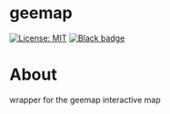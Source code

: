 # geemap

[![License: MIT](https://img.shields.io/badge/License-MIT-yellow.svg)](https://github.com/12rambau/geemap/blob/master/LICENSE)
[![Black badge](https://img.shields.io/badge/code%20style-black-000000.svg)](https://github.com/psf/black)

# About

wrapper for the geemap interactive map
